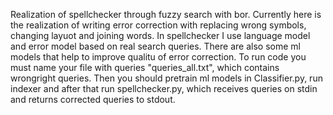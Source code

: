 Realization of spellchecker through fuzzy search with bor.
Currently here is the realization of writing error correction with replacing wrong symbols, changing layuot and joining words.
In spellchecker I use language model and error model based on real search queries. There are also some ml models that help to improve qualitu of error correction.
To run code you must name your file with queries "queries_all.txt", which contains wrong<tab>right queries. Then you should pretrain ml models in Classifier.py, run indexer and after that run spellchecker.py, which receives queries on stdin and returns corrected queries to stdout.

